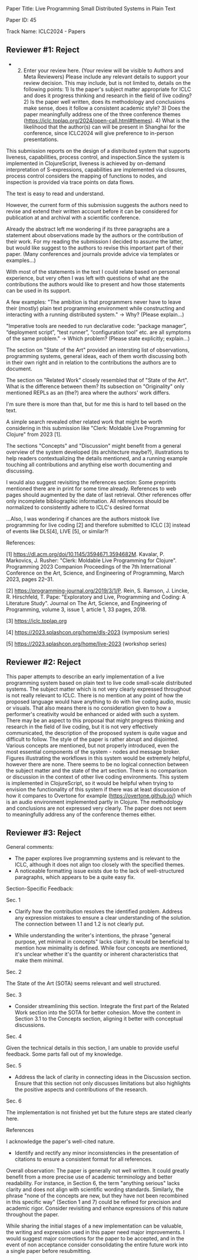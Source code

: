 Paper Title: Live Programming Small Distributed Systems in Plain Text

Paper ID: 45

Track Name: ICLC2024 - Papers

## Reviewer #1: Reject

* 2. Enter your review here. (Your review will be visible to Authors and Meta Reviewers) Please include any relevant details to support your review decision. This may include, but is not limited to, details on the following points: 1) Is the paper's subject matter appropriate for ICLC and does it progress thinking and research in the field of live coding? 2) Is the paper well written, does its methodology and conclusions make sense, does it follow a consistent academic style? 3) Does the paper meaningfully address one of the three conference themes (https://iclc.toplap.org/2024/open-call.html#themes). 4) What is the likelihood that the author(s) can will be present in Shanghai for the conference, since ICLC2024 will give preference to in-person presentations.

This submission reports on the design of a distributed system that supports liveness, capabilities, process control, and inspection.Since the system is implemented in ClojureScript, liveness is achieved by on-demand interpretation of S-expressions, capabilities are implemented via closures, process control considers the mapping of functions to nodes, and inspection is provided via trace points on data flows.

The text is easy to read and understand.

However, the current form of this submission suggests the authors need to revise and extend their written account before it can be considered for publication at and archival with a scientific conference.

Already the abstract left me wondering if its three paragraphs are a statement about observations made by the authors or the contribution of their work. For my reading the submission I decided to assume the latter, but would like suggest to the authors to revise this important part of their paper. (Many conferences and journals provide advice via templates or examples...)

With most of the statements in the text I could relate based on personal experience, but very often I was left with questions of what are the contributions the authors would like to present and how those statements can be used in its support.

A few examples: "The ambition is that programmers never have to leave their (mostly) plain text programming environment while constructing and interacting with a running distributed system." -> Why? (Please explain...)

"Imperative tools are needed to run declarative code: “package manager”, “deployment script”, “test runner”, “configuration tool” etc. are all symptoms of the same problem." -> Which problem? (Please state explicitly; explain...)

The section on "State of the Art" provided an intersting list of observations, programming systems, general ideas, each of them worth discussing both in their own right and in relation to the contributions the authors are to document.

The section on "Related Work" closely resembled that of "State of the Art". What is the difference between them? Its subsection on "Originality" only mentioned REPLs as an (the?) area where the authors' work differs.

I'm sure there is more than that, but for me this is hard to tell based on the text.

A simple search revealed other related work that might be worth considering in this submission like "Clerk: Moldable Live Programming for Clojure" from 2023 [1].

The sections "Concepts" and "Discussion" might benefit from a general overview of the system developed (its architecture maybe?), illustrations to help readers contextualizing the details mentioned, and a running example touching all contributions and anything else worth documenting and discussing.

I would also suggest revisiting the references section: Some preprints mentioned there are in print for some time already. References to web pages should augmented by the date of last retrieval. Other references offer only incomplete bibliographic information. All references should be normalized to consistently adhere to ICLC's desired format

...Also, I was wondering if chances are the authors mistook live programming for live coding [2] and therefore submitted to ICLC [3] instead of events like DLS[4], LIVE [5], or similar?!

References:

[1] https://dl.acm.org/doi/10.1145/3594671.3594682M. Kavalar, P. Markovics, J. Rusher: "Clerk: Moldable Live Programming for Clojure". Programming 2023 Companion Proceedings of the 7th International Conference on the Art, Science, and Engineering of Programming, March 2023, pages 22–31.

[2] https://programming-journal.org/2019/3/1/P. Rein, S. Ramson, J. Lincke, R. Hirschfeld, T. Pape: "Exploratory and Live, Programming and Coding: A Literature Study". Journal on The Art, Science, and Engineering of Programming, volume 3, issue 1, article 1, 33 pages, 2018.

[3] https://iclc.toplap.org

[4] https://2023.splashcon.org/home/dls-2023 (symposium series)

[5] https://2023.splashcon.org/home/live-2023 (workshop series)



## Reviewer #2: Reject

This paper attempts to describe an early implementation of a live programming system based on plain text to live code small-scale distributed systems. The subject matter which is not very clearly expressed throughout is not really relevant to ICLC. There is no mention at any point of how the proposed language would have anything to do with live coding audio, music or visuals. That also means there is no consideration given to how a performer's creativity would be enhanced or aided with such a system. There may be an aspect to this proposal that might progress thinking and research in the field of live coding, but it is not very effectively communicated, the description of the proposed system is quite vague and difficult to follow. The style of the paper is rather abrupt and disjointed. Various concepts are mentioned, but not properly introduced, even the most essential components of the system - nodes and message broker. Figures illustrating the workflows in this system would be extremely helpful, however there are none. There seems to be no logical connection between the subject matter and the state of the art section. There is no comparison or discussion in the context of other live coding environments. This system is implemented in ClojureScript, so it would be helpful when trying to envision the functionality of this system if there was at least discussion of how it compares to Overtone for example (https://overtone.github.io/) which is an audio environment implemented partly in Clojure. The methodology and conclusions are not expressed very clearly. The paper does not seem to meaningfully address any of the conference themes either.





## Reviewer #3: Reject

General comments:

- The paper explores live programming systems and is relevant to the ICLC, although it does not align too closely with the specified themes.
- A noticeable formatting issue exists due to the lack of well-structured paragraphs, which appears to be a quite easy fix.

Section-Specific Feedback:

Sec. 1

* Clarify how the contribution resolves the identified problem. Address any expression mistakes to ensure a clear understanding of the solution. The connection between 1.1 and 1.2 is not clearly put.

* While understanding the writer's intentions, the phrase "general purpose, yet minimal in concepts" lacks clarity. It would be beneficial to mention how minimality is defined. While four concepts are mentioned, it's unclear whether it's the quantity or inherent characteristics that make them minimal.

Sec. 2

The State of the Art (SOTA) seems relevant and well structured.

Sec. 3

* Consider streamlining this section. Integrate the first part of the Related Work section into the SOTA for better cohesion. Move the content in Section 3.1 to the Concepts section, aligning it better with conceptual discussions.

Sec. 4

Given the technical details in this section, I am unable to provide useful feedback. Some parts fall out of my knowledge.

Sec. 5

* Address the lack of clarity in connecting ideas in the Discussion section. Ensure that this section not only discusses limitations but also highlights the positive aspects and contributions of the research.

Sec. 6

The implementation is not finished yet but the future steps are stated clearly here.

References

I acknowledge the paper's well-cited nature.

* Identify and rectify any minor inconsistencies in the presentation of citations to ensure a consistent format for all references.

Overall observation: The paper is generally not well written. It could greatly benefit from a more precise use of academic terminology and better readability. For instance, in Section 6, the term "anything serious" lacks clarity and does not align with scientific wording standards. Similarly, the phrase "none of the concepts are new, but they have not been recombined in this specific way" (Section 1 and 7) could be refined for precision and academic rigor. Consider revisiting and enhance expressions of this nature throughout the paper.

While sharing the initial stages of a new implementation can be valuable, the writing and expression used in this paper need major improvements. I would suggest major corrections for the paper to be accepted, and in the event of non acceptance consider consolidating the entire future work into a single paper before resubmitting.

